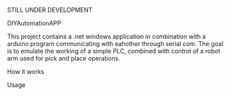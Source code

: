 STILL UNDER DEVELOPMENT

DIYAutomationAPP

This project contains a .net windows application in combination with a arduino program communicating
with eahother through serial com.
The goal is to emulate the working of a simple PLC, combined with control of a robot arm used for pick and place operations.

How it works

Usage

